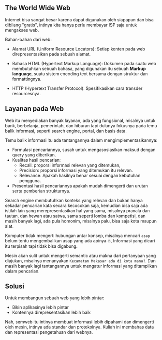 ## The World Wide Web

Internet bisa sangat besar karena dapat digunakan oleh siapapun dan bisa dibilang "gratis", intinya kita hanya perlu membayar ISP saja untuk mengakses web. 

Bahan-bahan dari web:

- Alamat URL (Uniform Resource Locators): Setiap konten pada web direpresentasikan pada sebuah alamat. 
- Bahasa HTML (Hypertext Markup Language): Dokumen pada suatu web membutuhkan sebuah bahasa, yang digunakan itu sebuah **Markup language**, suatu sistem encoding text bersama dengan struktur dan formattingnya.

- HTTP (Hypertext Transfer Protocol): Spesifikasikan cara transder resourcesnya.

## Layanan pada Web

Web itu menyediakan banyak layanan, ada yang fungsional, misalnya untuk bank, berbelanja, pemerintah, dan hiburan tapi dulunya fokusnya pada temu balik informasi, seperti search engine, portal, dan basis data.

Temu balik informasi itu ada tantangannya dalam mengimplementasikannya:

- Formulasi pencariannya, susah untuk mengasosiasikan maksud dengan query yang diberikan.
- Kualitas hasil pencarian:
  - Recall: proporsi informasi relevan yang ditemukan,
  - Precision: proporsi informasi yang ditemukan itu relevan.
  - Relevance: Apakah hasilnya benar sesuai dengan kebutuhan pengguna.
- Presentasi hasil pencariannya apakah mudah dimengerti dan urutan serta pemberian strukturnya.

Search engine membutuhkan konteks yang relevan dan bukan hanya sekadar pencarian kata secara kecocokan saja, kemudian bisa saja ada istilah lain yang merepresentasikan hal yang sama, misalnya pranala dan tautan, dan hewan atau satwa, sama seperti lomba dan kompetisi, dan masih banyak lagi, ada pula homonim, misalnya palu, bisa saja kota maupun alat.

Komputer tidak mengerti hubungan antar konsep, misalnya mencari `asap` belum tentu mengembalikan asap yang ada apinya 🔥, Informasi yang dicari itu terpisah tapi tidak bisa digabung.

Mesin akan sulit untuk mengerti semantic atau makna dari pertanyaan yang diajukan, misalnya menanyakan `Kecamatan Makasar ada di kota mana?`. Dan masih banyak lagi tantangannya untuk mengatur informasi yang ditampilkan dalam pencarian.

## Solusi

Untuk membangun sebuah web yang lebih pintar:

- Bikin aplikasinya lebih pintar
- Kontennya direpresentasikan lebih baik

Nah, semweb itu intinya membuat informasi lebih dipahami dan dimengerti oleh mesin, intinya ada standar dan protokolnya. Kuliah ini membahas data dan representasi pengetahuan dari webnya.



